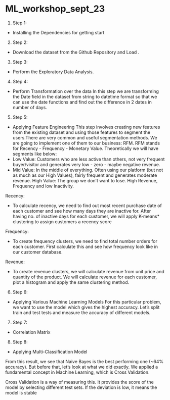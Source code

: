 # ML_workshop_sept_23
1. Step 1:
* Installing the Dependencies for getting start
2. Step 2:
* Download the dataset from the Github Repository and Load .
3. Step 3:
* Perform the Exploratory Data Analysis.
4. Step 4:
* Perform Transformation over the data
In this step we are transforming the Date field in the dataset from string to datetime format so that we can use the date functions and find out the difference in 2 dates in number of days.
5. Step 5:
* Applying Feature Engineering
This step involves creating new features from the existing dataset and using those features to segment the users.There are very common and useful segmentation methods. We are going to implement one of them to our business: RFM.
RFM stands for Recency - Frequency - Monetary Value. Theoretically we will have segments like below:
* Low Value: Customers who are less active than others, not very frequent buyer/visitor and generates very low - zero - maybe negative revenue.
* Mid Value: In the middle of everything. Often using our platform (but not as much as our High Values), fairly frequent and generates moderate revenue.
High Value: The group we don’t want to lose. High Revenue, Frequency and low Inactivity.

Recency:
* To calculate recency, we need to find out most recent purchase date of each customer and see how many days they are inactive for. After having no. of inactive days for each customer, we will apply K-means* clustering to assign customers a recency score

Frequency:
* To create frequency clusters, we need to find total number orders for each customer. First calculate this and see how frequency look like in our customer database.

Revenue:
* To create revenue clusters, we will calculate revenue from unit price and quantity of the product. We will calculate revenue for each customer, plot a histogram and apply the same clustering method.
6. Step 6:
* Applying Various Machine Learning Models
For this particular problem, we want to use the model which gives the highest accuracy. Let’s split train and test tests and measure the accuracy of different models.

7. Step 7:
* Correlation Matrix
8. Step 8:
* Applying Multi-Classification Model

From this result, we see that Naive Bayes is the best performing one (~64% accuracy). But before that, let’s look at what we did exactly. We applied a fundamental concept in Machine Learning, which is Cross Validation.

Cross Validation is a way of measuring this. It provides the score of the model by selecting different test sets. If the deviation is low, it means the model is stable

